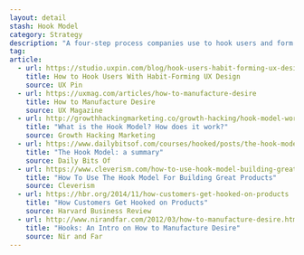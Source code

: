 ```yaml
---
layout: detail
stash: Hook Model
category: Strategy
description: "A four-step process companies use to hook users and form habits among them. The four parts of the model include: trigger, action, investment and variable reward."
tag:
article:
  - url: https://studio.uxpin.com/blog/hook-users-habit-forming-ux-design/
    title: How to Hook Users With Habit-Forming UX Design
    source: UX Pin
  - url: https://uxmag.com/articles/how-to-manufacture-desire
    title: How to Manufacture Desire
    source: UX Magazine
  - url: http://growthhackingmarketing.co/growth-hacking/hook-model-work/
    title: "What is the Hook Model? How does it work?"
    source: Growth Hacking Marketing
  - url: https://www.dailybitsof.com/courses/hooked/posts/the-hook-model-a-summary
    title: "The Hook Model: a summary"
    source: Daily Bits Of
  - url: https://www.cleverism.com/how-to-use-hook-model-building-great-products/
    title: "How To Use The Hook Model For Building Great Products"
    source: Cleverism
  - url: https://hbr.org/2014/11/how-customers-get-hooked-on-products
    title: "How Customers Get Hooked on Products"
    source: Harvard Business Review
  - url: http://www.nirandfar.com/2012/03/how-to-manufacture-desire.html
    title: "Hooks: An Intro on How to Manufacture Desire"
    source: Nir and Far
---
```

